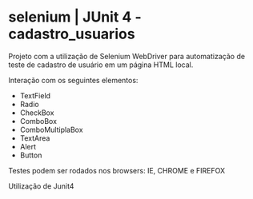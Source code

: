 # selenium | JUnit 4 - cadastro_usuarios

Projeto com a utilização de Selenium WebDriver para automatização de teste de cadastro de usuário em um página HTML local.

Interação com os seguintes elementos:

- TextField
- Radio
- CheckBox
- ComboBox
- ComboMultiplaBox
- TextArea
- Alert
- Button


Testes podem ser rodados nos browsers: IE, CHROME e FIREFOX

Utilização de Junit4
